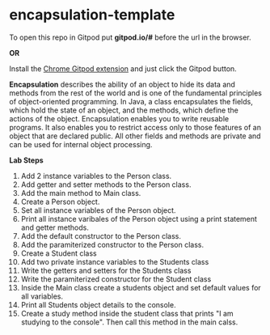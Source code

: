 # encapsulation-template

To open this repo in Gitpod put <strong>gitpod.io/#</strong> before the url in the browser.

<strong>OR</strong>

Install the [Chrome Gitpod extension](https://chrome.google.com/webstore/detail/gitpod-always-ready-to-co/dodmmooeoklaejobgleioelladacbeki) and just click the Gitpod button. 

<strong>Encapsulation</strong> describes the ability of an object to hide its data and methods from the rest of the world and is one of the fundamental principles of object-oriented programming. In Java, a class encapsulates the fields, which hold the state of an object, and the methods, which define the actions of the object. Encapsulation enables you to write reusable programs. It also enables you to restrict access only to those features of an object that are declared public. All other fields and methods are private and can be used for internal object processing.

<strong>Lab Steps</strong>

1. Add 2 instance variables to the Person class.
2. Add getter and setter methods to the Person class. 
3. Add the main method to Main class.  
4. Create a Person object.  
5. Set all instance variables of the Person object.
6. Print all instance varibales of the Person object using a print statement and getter methods.
7. Add the default constructor to the Person class.
8. Add the paramiterized constructor to the Person class.
9. Create a Student class
10. Add two private instance variables to the Students class
11. Write the getters and setters for the Students class
12. Write the paramiterized constructor for the Student class
13. Inside the Main class create a students object and set default values for all variables.
14. Print all Students object details to the console.
15. Create a study method inside the student class that prints "I am studying to the console". Then call this method in the main calss. 
